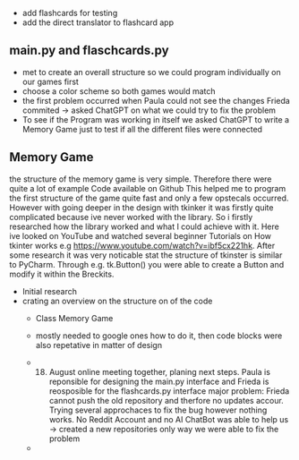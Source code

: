 - add flashcards for testing
- add the direct translator to flashcard app
## main.py and flaschcards.py
- met to create an overall structure so we could program individually on our games first
- choose a color scheme so both games would match 
- the first problem occurred when Paula could not see the changes Frieda commited -> asked ChatGPT on what we could try to fix the problem
- To see if the Program was working in itself we asked ChatGPT to write a Memory Game just to test if all the different files were connected

## Memory Game 
the structure of the memory game is very simple. Therefore there were quite a lot of example Code available on Github
This helped me to program the first structure of the game quite fast and only a few opstecals occurred. However with going deeper
in the design with tkinker it was firstly quite complicated because ive never worked with the library. So i firstly researched how the 
library worked and what I could achieve with it. Here ive looked on YouTube and watched several beginner Tutorials on How tkinter works e.g
https://www.youtube.com/watch?v=ibf5cx221hk. After some research it was very noticable stat the structure of tkinster is similar to PyCharm. 
Through e.g. tk.Button() you were able to create a Button and modify it within the Breckits. 


- Initial research
- crating an overview on the structure on of the code 
  - Class Memory Game
  - mostly needed to google ones how to do it, then code blocks were also repetative in matter of design
 
  - 18. August
        online meeting together, planing next steps. Paula is reponsible for designing the main.py interface and Frieda is reosposible for the flashcards.py interface
        major problem: Frieda cannot push the old repository and therfore no updates accour. Trying several approchaces to fix the bug however nothing works. No Reddit Account and no AI ChatBot was able to help us -> created a new repositories only way we were able to fix the problem
  - 
